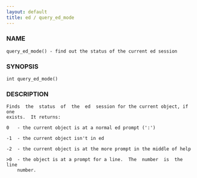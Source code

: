 ```yaml
---
layout: default
title: ed / query_ed_mode
---
```


### NAME

    query_ed_mode() - find out the status of the current ed session

### SYNOPSIS

    int query_ed_mode()

### DESCRIPTION

    Finds  the  status  of  the  ed  session for the current object, if one
    exists.  It returns:

    0   - the current object is at a normal ed prompt (':')

    -1  - the current object isn't in ed

    -2  - the current object is at the more prompt in the middle of help

    >0  - the object is at a prompt for a line.  The  number  is  the  line
        number.

